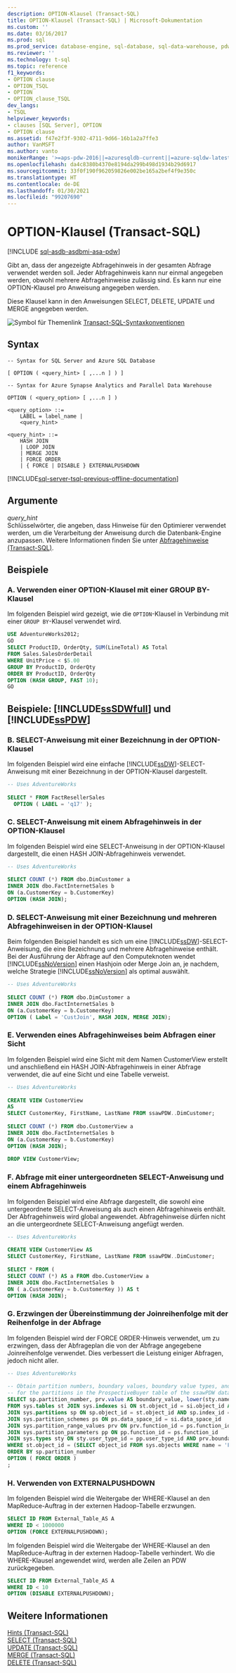 ```yaml
---
description: OPTION-Klausel (Transact-SQL)
title: OPTION-Klausel (Transact-SQL) | Microsoft-Dokumentation
ms.custom: ''
ms.date: 03/16/2017
ms.prod: sql
ms.prod_service: database-engine, sql-database, sql-data-warehouse, pdw
ms.reviewer: ''
ms.technology: t-sql
ms.topic: reference
f1_keywords:
- OPTION clause
- OPTION_TSQL
- OPTION
- OPTION_clause_TSQL
dev_langs:
- TSQL
helpviewer_keywords:
- clauses [SQL Server], OPTION
- OPTION clause
ms.assetid: f47e2f3f-9302-4711-9d66-16b1a2a7ffe3
author: VanMSFT
ms.author: vanto
monikerRange: '>=aps-pdw-2016||=azuresqldb-current||=azure-sqldw-latest||>=sql-server-2016||>=sql-server-linux-2017||=azuresqldb-mi-current'
ms.openlocfilehash: da4c8380b4370e8194da299b498d1934b29d6917
ms.sourcegitcommit: 33f0f190f962059826e002be165a2bef4f9e350c
ms.translationtype: HT
ms.contentlocale: de-DE
ms.lasthandoff: 01/30/2021
ms.locfileid: "99207690"
---
```

# <a name="option-clause-transact-sql"></a>OPTION-Klausel (Transact-SQL)
[!INCLUDE [sql-asdb-asdbmi-asa-pdw](../../includes/applies-to-version/sql-asdb-asdbmi-asa-pdw.md)]

  Gibt an, dass der angezeigte Abfragehinweis in der gesamten Abfrage verwendet werden soll. Jeder Abfragehinweis kann nur einmal angegeben werden, obwohl mehrere Abfragehinweise zulässig sind. Es kann nur eine OPTION-Klausel pro Anweisung angegeben werden.  
  
 Diese Klausel kann in den Anweisungen SELECT, DELETE, UPDATE und MERGE angegeben werden.  
  
 ![Symbol für Themenlink](../../database-engine/configure-windows/media/topic-link.gif "Symbol für Themenlink") [Transact-SQL-Syntaxkonventionen](../../t-sql/language-elements/transact-sql-syntax-conventions-transact-sql.md)  
  
## <a name="syntax"></a>Syntax  
  
```syntaxsql
-- Syntax for SQL Server and Azure SQL Database  
  
[ OPTION ( <query_hint> [ ,...n ] ) ]   
```  
  
```syntaxsql
-- Syntax for Azure Synapse Analytics and Parallel Data Warehouse  
  
OPTION ( <query_option> [ ,...n ] )  
  
<query_option> ::=  
    LABEL = label_name |  
    <query_hint>  
  
<query_hint> ::=  
    HASH JOIN   
    | LOOP JOIN   
    | MERGE JOIN  
    | FORCE ORDER  
    | { FORCE | DISABLE } EXTERNALPUSHDOWN  
```  
  
[!INCLUDE[sql-server-tsql-previous-offline-documentation](../../includes/sql-server-tsql-previous-offline-documentation.md)]

## <a name="arguments"></a>Argumente
 *query_hint*  
 Schlüsselwörter, die angeben, dass Hinweise für den Optimierer verwendet werden, um die Verarbeitung der Anweisung durch die Datenbank-Engine anzupassen. Weitere Informationen finden Sie unter [Abfragehinweise &#40;Transact-SQL&#41;](../../t-sql/queries/hints-transact-sql-query.md).  
  
## <a name="examples"></a>Beispiele  
  
### <a name="a-using-an-option-clause-with-a-group-by-clause"></a>A. Verwenden einer OPTION-Klausel mit einer GROUP BY-Klausel  
 Im folgenden Beispiel wird gezeigt, wie die `OPTION`-Klausel in Verbindung mit einer `GROUP BY`-Klausel verwendet wird.  
  
```sql
USE AdventureWorks2012;  
GO  
SELECT ProductID, OrderQty, SUM(LineTotal) AS Total  
FROM Sales.SalesOrderDetail  
WHERE UnitPrice < $5.00  
GROUP BY ProductID, OrderQty  
ORDER BY ProductID, OrderQty  
OPTION (HASH GROUP, FAST 10);  
GO  
```  
  
## <a name="examples-sssdwfull-and-sspdw"></a>Beispiele: [!INCLUDE[ssSDWfull](../../includes/sssdwfull-md.md)] und [!INCLUDE[ssPDW](../../includes/sspdw-md.md)]  
  
### <a name="b-select-statement-with-a-label-in-the-option-clause"></a>B. SELECT-Anweisung mit einer Bezeichnung in der OPTION-Klausel  
 Im folgenden Beispiel wird eine einfache [!INCLUDE[ssDW](../../includes/ssdw-md.md)]-SELECT-Anweisung mit einer Bezeichnung in der OPTION-Klausel dargestellt.  
  
```sql
-- Uses AdventureWorks  
  
SELECT * FROM FactResellerSales  
  OPTION ( LABEL = 'q17' );  
```  
  
### <a name="c-select-statement-with-a-query-hint-in-the-option-clause"></a>C. SELECT-Anweisung mit einem Abfragehinweis in der OPTION-Klausel  
 Im folgenden Beispiel wird eine SELECT-Anweisung in der OPTION-Klausel dargestellt, die einen HASH JOIN-Abfragehinweis verwendet.  
  
```sql
-- Uses AdventureWorks  
  
SELECT COUNT (*) FROM dbo.DimCustomer a  
INNER JOIN dbo.FactInternetSales b   
ON (a.CustomerKey = b.CustomerKey)  
OPTION (HASH JOIN);  
```  
  
### <a name="d-select-statement-with-a-label-and-multiple-query-hints-in-the-option-clause"></a>D. SELECT-Anweisung mit einer Bezeichnung und mehreren Abfragehinweisen in der OPTION-Klausel  
 Beim folgenden Beispiel handelt es sich um eine [!INCLUDE[ssDW](../../includes/ssdw-md.md)]-SELECT-Anweisung, die eine Bezeichnung und mehrere Abfragehinweise enthält. Bei der Ausführung der Abfrage auf den Computeknoten wendet [!INCLUDE[ssNoVersion](../../includes/ssnoversion-md.md)] einen Hashjoin oder Merge Join an, je nachdem, welche Strategie [!INCLUDE[ssNoVersion](../../includes/ssnoversion-md.md)] als optimal auswählt.  
  
```sql
-- Uses AdventureWorks  
  
SELECT COUNT (*) FROM dbo.DimCustomer a  
INNER JOIN dbo.FactInternetSales b   
ON (a.CustomerKey = b.CustomerKey)  
OPTION ( Label = 'CustJoin', HASH JOIN, MERGE JOIN);  
```  
  
### <a name="e-using-a-query-hint-when-querying-a-view"></a>E. Verwenden eines Abfragehinweises beim Abfragen einer Sicht  
 Im folgenden Beispiel wird eine Sicht mit dem Namen CustomerView erstellt und anschließend ein HASH JOIN-Abfragehinweis in einer Abfrage verwendet, die auf eine Sicht und eine Tabelle verweist.  
  
```sql
-- Uses AdventureWorks  
  
CREATE VIEW CustomerView  
AS  
SELECT CustomerKey, FirstName, LastName FROM ssawPDW..DimCustomer;  
  
SELECT COUNT (*) FROM dbo.CustomerView a  
INNER JOIN dbo.FactInternetSales b  
ON (a.CustomerKey = b.CustomerKey)  
OPTION (HASH JOIN);  
  
DROP VIEW CustomerView;
```  
  
### <a name="f-query-with-a-subselect-and-a-query-hint"></a>F. Abfrage mit einer untergeordneten SELECT-Anweisung und einem Abfragehinweis  
 Im folgenden Beispiel wird eine Abfrage dargestellt, die sowohl eine untergeordnete SELECT-Anweisung als auch einen Abfragehinweis enthält. Der Abfragehinweis wird global angewendet. Abfragehinweise dürfen nicht an die untergeordnete SELECT-Anweisung angefügt werden.  
  
```sql
-- Uses AdventureWorks  
  
CREATE VIEW CustomerView AS  
SELECT CustomerKey, FirstName, LastName FROM ssawPDW..DimCustomer;  
  
SELECT * FROM (  
SELECT COUNT (*) AS a FROM dbo.CustomerView a  
INNER JOIN dbo.FactInternetSales b  
ON ( a.CustomerKey = b.CustomerKey )) AS t  
OPTION (HASH JOIN);  
```  
  
### <a name="g-force-the-join-order-to-match-the-order-in-the-query"></a>G. Erzwingen der Übereinstimmung der Joinreihenfolge mit der Reihenfolge in der Abfrage  
 Im folgenden Beispiel wird der FORCE ORDER-Hinweis verwendet, um zu erzwingen, dass der Abfrageplan die von der Abfrage angegebene Joinreihenfolge verwendet. Dies verbessert die Leistung einiger Abfragen, jedoch nicht aller.  
  
```sql
-- Uses AdventureWorks  
  
-- Obtain partition numbers, boundary values, boundary value types, and rows per boundary  
-- for the partitions in the ProspectiveBuyer table of the ssawPDW database.  
SELECT sp.partition_number, prv.value AS boundary_value, lower(sty.name) AS boundary_value_type, sp.rows   
FROM sys.tables st JOIN sys.indexes si ON st.object_id = si.object_id AND si.index_id <2  
JOIN sys.partitions sp ON sp.object_id = st.object_id AND sp.index_id = si.index_id  
JOIN sys.partition_schemes ps ON ps.data_space_id = si.data_space_id   
JOIN sys.partition_range_values prv ON prv.function_id = ps.function_id   
JOIN sys.partition_parameters pp ON pp.function_id = ps.function_id   
JOIN sys.types sty ON sty.user_type_id = pp.user_type_id AND prv.boundary_id = sp.partition_number   
WHERE st.object_id = (SELECT object_id FROM sys.objects WHERE name = 'FactResellerSales')   
ORDER BY sp.partition_number  
OPTION ( FORCE ORDER )  
;  
```  
  
### <a name="h-using-externalpushdown"></a>H. Verwenden von EXTERNALPUSHDOWN  
 Im folgenden Beispiel wird die Weitergabe der WHERE-Klausel an den MapReduce-Auftrag in der externen Hadoop-Tabelle erzwungen.  
  
```sql
SELECT ID FROM External_Table_AS A   
WHERE ID < 1000000  
OPTION (FORCE EXTERNALPUSHDOWN);  
```  
  
 Im folgenden Beispiel wird die Weitergabe der WHERE-Klausel an den MapReduce-Auftrag in der externen Hadoop-Tabelle verhindert. Wo die WHERE-Klausel angewendet wird, werden alle Zeilen an PDW zurückgegeben.  
  
```sql
SELECT ID FROM External_Table_AS A   
WHERE ID < 10  
OPTION (DISABLE EXTERNALPUSHDOWN);  
```  
  
## <a name="see-also"></a>Weitere Informationen  
 [Hints &#40;Transact-SQL&#41;](../../t-sql/queries/hints-transact-sql.md)   
 [SELECT &#40;Transact-SQL&#41;](../../t-sql/queries/select-transact-sql.md)   
 [UPDATE (Transact-SQL)](../../t-sql/queries/update-transact-sql.md)   
 [MERGE &#40;Transact-SQL&#41;](../../t-sql/statements/merge-transact-sql.md)   
 [DELETE &#40;Transact-SQL&#41;](../../t-sql/statements/delete-transact-sql.md)  
  
  

